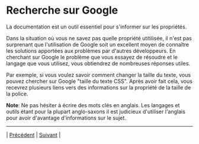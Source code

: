 # Recherche sur Google

La documentation est un outil essentiel pour s'informer sur les propriétés. 

Dans la situation où vous ne savez pas quelle propriété utitilisée, il n'est pas surprenant que l'utilisation de Google soit un excellent moyen de connaître les solutions apportées aux problèmes par d'autres développeurs.
En cherchant sur Google le problème que vous essayez de résoudre et le langage que vous utilisez, vous obtiendrez de nombreuses réponses utiles.

Par exemple, si vous voulez savoir comment changer la taille du texte, vous pouvez chercher sur Google "taille du texte  CSS".
Après avoir fait cela, vous recevrez plusieurs liens vers des informations sur la propriété de la taille de la police.

**Note**: Ne pas hésiter à écrire des mots clés en anglais. Les langages et outils étant pour la plupart anglo-saxons il est judicieux d'utiliser l'anglais pour avoir d'avantage d'informations sur le sujet.

___
| [Précédent](./1-doc-css.md)       | [Suivant](./3-stackoverflow.md)    |

